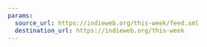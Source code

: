 ```yaml
---
params:
  source_url: https://indieweb.org/this-week/feed.xml
  destination_url: https://indieweb.org/this-week
---
```

